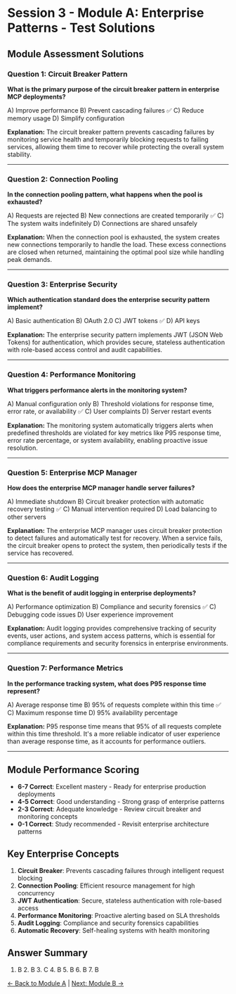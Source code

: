 # Session 3 - Module A: Enterprise Patterns - Test Solutions

## Module Assessment Solutions

### Question 1: Circuit Breaker Pattern
**What is the primary purpose of the circuit breaker pattern in enterprise MCP deployments?**  

A) Improve performance
B) Prevent cascading failures ✅
C) Reduce memory usage
D) Simplify configuration

**Explanation:** The circuit breaker pattern prevents cascading failures by monitoring service health and temporarily blocking requests to failing services, allowing them time to recover while protecting the overall system stability.

---

### Question 2: Connection Pooling
**In the connection pooling pattern, what happens when the pool is exhausted?**  

A) Requests are rejected
B) New connections are created temporarily ✅
C) The system waits indefinitely
D) Connections are shared unsafely

**Explanation:** When the connection pool is exhausted, the system creates new connections temporarily to handle the load. These excess connections are closed when returned, maintaining the optimal pool size while handling peak demands.

---

### Question 3: Enterprise Security
**Which authentication standard does the enterprise security pattern implement?**  

A) Basic authentication
B) OAuth 2.0
C) JWT tokens ✅
D) API keys

**Explanation:** The enterprise security pattern implements JWT (JSON Web Tokens) for authentication, which provides secure, stateless authentication with role-based access control and audit capabilities.

---

### Question 4: Performance Monitoring
**What triggers performance alerts in the monitoring system?**  

A) Manual configuration only
B) Threshold violations for response time, error rate, or availability ✅
C) User complaints
D) Server restart events

**Explanation:** The monitoring system automatically triggers alerts when predefined thresholds are violated for key metrics like P95 response time, error rate percentage, or system availability, enabling proactive issue resolution.

---

### Question 5: Enterprise MCP Manager
**How does the enterprise MCP manager handle server failures?**  

A) Immediate shutdown
B) Circuit breaker protection with automatic recovery testing ✅
C) Manual intervention required
D) Load balancing to other servers

**Explanation:** The enterprise MCP manager uses circuit breaker protection to detect failures and automatically test for recovery. When a service fails, the circuit breaker opens to protect the system, then periodically tests if the service has recovered.

---

### Question 6: Audit Logging
**What is the benefit of audit logging in enterprise deployments?**  

A) Performance optimization
B) Compliance and security forensics ✅
C) Debugging code issues
D) User experience improvement

**Explanation:** Audit logging provides comprehensive tracking of security events, user actions, and system access patterns, which is essential for compliance requirements and security forensics in enterprise environments.

---

### Question 7: Performance Metrics
**In the performance tracking system, what does P95 response time represent?**  

A) Average response time
B) 95% of requests complete within this time ✅
C) Maximum response time
D) 95% availability percentage

**Explanation:** P95 response time means that 95% of all requests complete within this time threshold. It's a more reliable indicator of user experience than average response time, as it accounts for performance outliers.

---

## Module Performance Scoring

- **6-7 Correct**: Excellent mastery - Ready for enterprise production deployments
- **4-5 Correct**: Good understanding - Strong grasp of enterprise patterns
- **2-3 Correct**: Adequate knowledge - Review circuit breaker and monitoring concepts
- **0-1 Correct**: Study recommended - Revisit enterprise architecture patterns

## Key Enterprise Concepts

1. **Circuit Breaker**: Prevents cascading failures through intelligent request blocking
2. **Connection Pooling**: Efficient resource management for high concurrency
3. **JWT Authentication**: Secure, stateless authentication with role-based access
4. **Performance Monitoring**: Proactive alerting based on SLA thresholds
5. **Audit Logging**: Compliance and security forensics capabilities
6. **Automatic Recovery**: Self-healing systems with health monitoring

## Answer Summary
1. B  2. B  3. C  4. B  5. B  6. B  7. B

[← Back to Module A](Session3_ModuleA_Enterprise_Patterns.md) | [Next: Module B →](Session3_ModuleB_Advanced_Workflows.md)